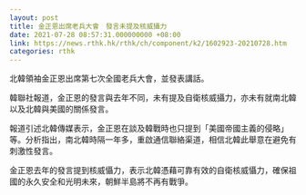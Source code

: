 ```yaml
---
layout: post
title: 金正恩出席老兵大會　發言未提及核威攝力
date: 2021-07-28 08:57:31.000000000 +08:00
link: https://news.rthk.hk/rthk/ch/component/k2/1602923-20210728.htm
categories: rthk
---
```


北韓領袖金正恩出席第七次全國老兵大會，並發表講話。

韓聯社報道，金正恩的發言與去年不同，未有提及自衛核威攝力，亦未有就南北韓以及北韓與美國的關係發言。

報道引述北韓傳媒表示，金正恩在談及韓戰時也只提到「美國帝國主義的侵略」等。分析指出，南北韓時隔一年多，重啟通信聯絡渠道，相信北韓此舉意在避免有刺激性發言。

金正恩去年的發言提到核威懾力，表示北韓憑藉可靠有效的自衛核威懾力，確保祖國的永久安全和光明未來，朝鮮半島將不再有戰爭。
